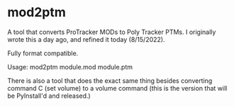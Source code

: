 # mod2ptm
A tool that converts ProTracker MODs to Poly Tracker PTMs. I originally wrote this a day ago, and refined it today (8/15/2022).

Fully format compatible.

Usage: mod2ptm module.mod module.ptm

There is also a tool that does the exact same thing besides converting command C (set volume) to a volume command (this is the version that will be PyInstall'd and released.)
